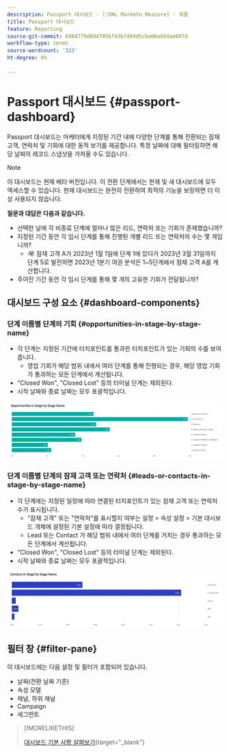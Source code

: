 ```yaml
---
description: Passport 대시보드 - [!DNL Marketo Measure] - 제품
title: Passport 대시보드
feature: Reporting
source-git-commit: b984779d8d4795bf43b7494d5cba06ab84ae097d
workflow-type: tm+mt
source-wordcount: '323'
ht-degree: 0%

---
```


# Passport 대시보드 {#passport-dashboard}

Passport 대시보드는 마케터에게 지정된 기간 내에 다양한 단계를 통해 전환되는 잠재 고객, 연락처 및 기회에 대한 동적 보기를 제공합니다. 특정 날짜에 대해 필터링하면 해당 날짜의 레코드 스냅샷을 가져올 수도 있습니다.

>[!NOTE]
>
>이 대시보드는 현재 베타 버전입니다. 이 전환 단계에서는 현재 및 새 대시보드에 모두 액세스할 수 있습니다. 현재 대시보드는 완전히 전환하여 최적의 기능을 보장하면 더 이상 사용되지 않습니다.

**질문과 대답은 다음과 같습니다.**

* 선택한 날에 각 비종료 단계에 얼마나 많은 리드, 연락처 또는 기회가 존재했습니까?
* 지정된 기간 동안 각 임시 단계를 통해 진행된 개별 리드 또는 연락처의 수는 몇 개입니까?
   * _예_: 잠재 고객 A가 2023년 1월 1일에 단계 1에 있다가 2023년 3월 31일까지 단계 5로 발전하면 2023년 1분기 여권 분석은 1~5단계에서 잠재 고객 A를 계산합니다.
* 주어진 기간 동안 각 임시 단계를 통해 몇 개의 고유한 기회가 전달됩니까?

## 대시보드 구성 요소 {#dashboard-components}

### 단계 이름별 단계의 기회 {#opportunities-in-stage-by-stage-name}

* 각 단계는 지정된 기간에 터치포인트를 통과한 터치포인트가 있는 기회의 수를 보여줍니다.
   * 영업 기회가 해당 범위 내에서 여러 단계를 통해 진행되는 경우, 해당 영업 기회가 통과하는 모든 단계에서 계산됩니다.
* &quot;Closed Won&quot;, &quot;Closed Lost&quot; 등의 터미널 단계는 제외된다.
* 시작 날짜와 종료 날짜는 모두 포괄적입니다.

![](assets/passport-dashboard-1.png)

### 단계 이름별 단계의 잠재 고객 또는 연락처 {#leads-or-contacts-in-stage-by-stage-name}

* 각 단계에는 지정된 일정에 따라 연결된 터치포인트가 있는 잠재 고객 또는 연락처 수가 표시됩니다.
   * &quot;잠재 고객&quot; 또는 &quot;연락처&quot;를 표시할지 여부는 설정 > 속성 설정 > 기본 대시보드 개체에 설정된 기본 설정에 따라 결정됩니다.
   * Lead 또는 Contact 가 해당 범위 내에서 여러 단계를 거치는 경우 통과하는 모든 단계에서 계산됩니다.
* &quot;Closed Won&quot;, &quot;Closed Lost&quot; 등의 터미널 단계는 제외된다.
* 시작 날짜와 종료 날짜는 모두 포괄적입니다.

![](assets/passport-dashboard-2.png)

## 필터 창 {#filter-pane}

이 대시보드에는 다음 설정 및 필터가 포함되어 있습니다.

* 날짜(전환 날짜 기준)
* 속성 모델
* 채널, 하위 채널
* Campaign
* 세그먼트

>[!MORELIKETHIS]
>
>[대시보드 기본 사항 살펴보기](/help/marketo-measure-discover-ui/dashboards/discover-dashboard-basics.md){target="_blank"}
